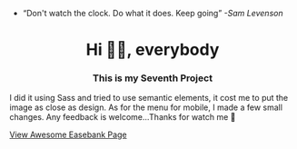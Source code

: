 - “Don't watch the clock. Do what it does. Keep going”
*-Sam Levenson*

<h1 align="center">Hi 🧟‍♂️, everybody</h1>
<h3 align="center">This is my Seventh Project</h3>
<p class="text-center">I did it using Sass and tried to use semantic elements, it cost me to put the image as close as design. As for the menu for mobile, I made a few small changes. Any feedback is welcome...Thanks for watch me 🤗</p>
<p><a href="https://arturo9314.github.io/02-FM-Intro-component-with-sign-up-form/" target="_blank" textstyle="text-decoration: none;">View Awesome Easebank Page<a/></p>
